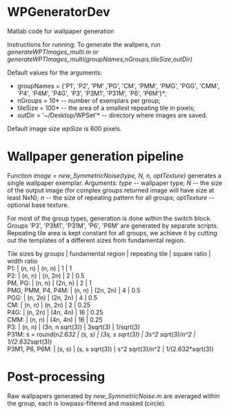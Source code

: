 # WPGeneratorDev
Matlab code for wallpaper generation

Instructions for running:
To generate the wallpers, run *generateWPTImages_multi.m* or *generateWPTImages_multi(groupNames,nGroups,tileSize,outDir)*

Default values for the arguments:

* groupNames = {'P1', 'P2', 'PM' ,'PG', 'CM', 'PMM', 'PMG', 'PGG', 'CMM', 'P4', 'P4M', 'P4G', 'P3', 'P3M1', 'P31M', 'P6', 'P6M'}*;    
* nGroups = 10* -- number of exemplars per group;    
* tileSize = 100* -- the area of a smallest repeating tile in pixels;    
* outDir = '~/Desktop/WPSet'* -- directory where images are saved.     

Default image size *wpSize* is 600 pixels.

# Wallpaper generation pipeline

Function *image = new_SymmetricNoise(type, N, n, optTexture)* generates a single wallpaper exemplar. 
Arguments: 
*type* -- wallpaper type;
*N* -- the size of the output image (for complex groups returned image will have size at least NxN);
*n* -- the size of repeating pattern for all groups;
*optTexture* -- optional base texture.

For most of the group types, generation is done within the switch block. Groups 'P3', 'P3M1', 'P31M', 'P6', 'P6M' are generated by separate scripts.
Repeating tile area is kept constant for all groups, we achieve it by cutting out the templates of a different sizes from fundamental region.

Tile sizes by groups | fundamental region |  repeating tile    |  square ratio      | width ratio  
P1:                 |       (n, n)     |      (n, n)           |   1                |  1  
P2:                 |       (n, n)     |      (n, 2n)          |   2                |  0.5  
PM, PG:             |       (n, n)     |      (2n, n)          |   2                |  1  
PMG, PMM, P4, P4M:  |       (n, n)     |      (2n, 2n)         |   4                |  0.5  
PGG:                |       (n, 2n)    |      (2n, 2n)         |   4                |  0.5  
CM:                 |       (n, n)     |      (n, 2n)          |   2                |  0.25  
P4G:                |       (n, 2n)    |      (4n, 4n)         |   16               |  0.25  
CMM:                |       (n, n)     |      (4n, 4n)         |   16               |  0.25  
P3:                 |       (n, n)     |      (3n, n sqrt(3))  |   3sqrt(3)         |  1/sqrt(3)  
P31M: s = round(n*2.632 |   (s, s)     |      (3s, s sqrt(3))  |   3s^2 sqrt(3)/n^2 |  1/(2.632*sqrt(3))  
P3M1, P6, P6M:         |    (s, s)     |      (s, s sqrt(3))   |   s^2 sqrt(3)/n^2  |  1/(2.632*sqrt(3))   

# Post-processing

Raw wallpapers generated by *new_SymmetricNoise.m* are averaged within the group, each is lowpass-filtered and masked (circle).

